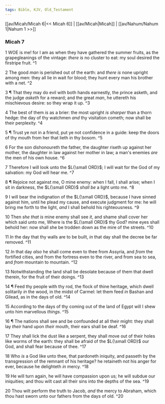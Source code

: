 ```yaml
---
tags: Bible, KJV, Old_Testament
---
```


[[av/Micah/Micah 6|<< Micah 6]] | [[av/Micah|Micah]] | [[av/Nahum/Nahum 1|Nahum 1 >>]]

### Micah 7

1 WOE is me! for I am as when they have gathered the summer fruits, as the grapegleanings of the vintage: _there_ _is_ no cluster to eat: my soul desired the firstripe fruit. ^1

2 The good _man_ is perished out of the earth: and _there_ _is_ none upright among men: they all lie in wait for blood; they hunt every man his brother with a net. ^2

3 ¶ That they may do evil with both hands earnestly, the prince asketh, and the judge _asketh_ for a reward; and the great _man_, he uttereth his mischievous desire: so they wrap it up. ^3

4 The best of them _is_ as a brier: the most upright _is_ _sharper_ than a thorn hedge: the day of thy watchmen _and_ thy visitation cometh; now shall be their perplexity. ^4

5 ¶ Trust ye not in a friend, put ye not confidence in a guide: keep the doors of thy mouth from her that lieth in thy bosom. ^5

6 For the son dishonoureth the father, the daughter riseth up against her mother, the daughter in law against her mother in law; a man's enemies _are_ the men of his own house. ^6

7 Therefore I will look unto the $L{\small ORD}$; I will wait for the God of my salvation: my God will hear me. ^7

8 ¶ Rejoice not against me, O mine enemy: when I fall, I shall arise; when I sit in darkness, the $L{\small ORD}$ _shall_ _be_ a light unto me. ^8

9 I will bear the indignation of the $L{\small ORD}$, because I have sinned against him, until he plead my cause, and execute judgment for me: he will bring me forth to the light, _and_ I shall behold his righteousness. ^9

10 Then _she_ _that_ _is_ mine enemy shall see _it_, and shame shall cover her which said unto me, Where is the $L{\small ORD}$ thy God? mine eyes shall behold her: now shall she be trodden down as the mire of the streets. ^10

11 _In_ the day that thy walls are to be built, _in_ that day shall the decree be far removed. ^11

12 _In_ that day _also_ he shall come even to thee from Assyria, and _from_ the fortified cities, and from the fortress even to the river, and from sea to sea, and _from_ mountain to mountain. ^12

13 Notwithstanding the land shall be desolate because of them that dwell therein, for the fruit of their doings. ^13

14 ¶ Feed thy people with thy rod, the flock of thine heritage, which dwell solitarily _in_ the wood, in the midst of Carmel: let them feed _in_ Bashan and Gilead, as in the days of old. ^14

15 According to the days of thy coming out of the land of Egypt will I shew unto him marvellous _things_. ^15

16 ¶ The nations shall see and be confounded at all their might: they shall lay _their_ hand upon _their_ mouth, their ears shall be deaf. ^16

17 They shall lick the dust like a serpent, they shall move out of their holes like worms of the earth: they shall be afraid of the $L{\small ORD}$ our God, and shall fear because of thee. ^17

18 Who _is_ a God like unto thee, that pardoneth iniquity, and passeth by the transgression of the remnant of his heritage? he retaineth not his anger for ever, because he delighteth _in_ mercy. ^18

19 He will turn again, he will have compassion upon us; he will subdue our iniquities; and thou wilt cast all their sins into the depths of the sea. ^19

20 Thou wilt perform the truth to Jacob, _and_ the mercy to Abraham, which thou hast sworn unto our fathers from the days of old. ^20
